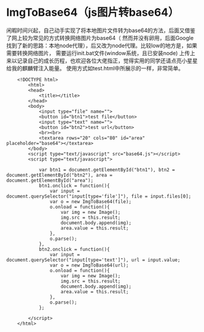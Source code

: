 # ImgToBase64（js图片转base64）
闲暇时间兴起，自己动手实现了将本地图片文件转为base64的方法，后面又借鉴了网上较为常见的方式转换网络图片为base64（
然而并没有卵用，后面Google找到了新的思路：本地node代理），后又改为node代理。比较low的地方是，如果需要转换网络图片，
需要运行init.bat文件(window系统，且已安装node)
上传上来以记录自己的成长历程，也欢迎各位大佬指正，觉得实用的同学还请点亮小星星给我的麒麟臂注入能量。
使用方式如test.html中所展示的一样，非常简单。
```
	<!DOCTYPE html>
		<html>
		<head>
			<title></title>
		</head>
		<body>
			<input type="file" name="">
			<button id="btn1">test file</button>
			<input type="text" name="">
			<button id="btn2">test url</button>
			<br><br>
			<textarea rows="20" cols="80" id="area" placeholder="base64"></textarea>
		</body>
		<script type="text/javascript" src="base64.js"></script>
		<script type="text/javascript">
			
			var btn1 = document.getElementById("btn1"), btn2 = document.getElementById("btn2"), area = document.getElementById("area");
			btn1.onclick = function(){
				var input = document.querySelector("input[type='file']"), file = input.files[0];
				var o = new ImgToBase64(file);
				o.onload = function(){
					var img = new Image();
					img.src = this.result;
					document.body.append(img);
					area.value = this.result;
				},
				o.parse();
			},
			btn2.onclick = function(){
				var input = document.querySelector("input[type='text']"), url = input.value;
				var o = new ImgToBase64(url);
				o.onload = function(){
					var img = new Image();
					img.src = this.result;
					document.body.append(img);
					area.value = this.result;
				},
				o.parse();
			};

		</script>
	</html>
```